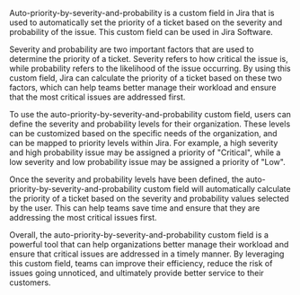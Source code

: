 Auto-priority-by-severity-and-probability is a custom field in Jira that is used to automatically set the priority of a ticket based on the severity and probability of the issue. This custom field can be used in Jira Software.

Severity and probability are two important factors that are used to determine the priority of a ticket. Severity refers to how critical the issue is, while probability refers to the likelihood of the issue occurring. By using this custom field, Jira can calculate the priority of a ticket based on these two factors, which can help teams better manage their workload and ensure that the most critical issues are addressed first.

To use the auto-priority-by-severity-and-probability custom field, users can define the severity and probability levels for their organization. These levels can be customized based on the specific needs of the organization, and can be mapped to priority levels within Jira. For example, a high severity and high probability issue may be assigned a priority of "Critical", while a low severity and low probability issue may be assigned a priority of "Low".

Once the severity and probability levels have been defined, the auto-priority-by-severity-and-probability custom field will automatically calculate the priority of a ticket based on the severity and probability values selected by the user. This can help teams save time and ensure that they are addressing the most critical issues first.

Overall, the auto-priority-by-severity-and-probability custom field is a powerful tool that can help organizations better manage their workload and ensure that critical issues are addressed in a timely manner. By leveraging this custom field, teams can improve their efficiency, reduce the risk of issues going unnoticed, and ultimately provide better service to their customers.